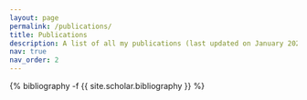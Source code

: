 ```yaml
---
layout: page
permalink: /publications/
title: Publications
description: A list of all my publications (last updated on January 2024).
nav: true
nav_order: 2
---
```

<!-- _pages/publications.md -->
<div class="publications">

{% bibliography -f {{ site.scholar.bibliography }} %}

</div>
